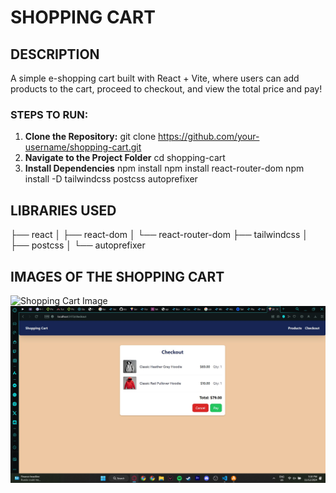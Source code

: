 # SHOPPING CART

## DESCRIPTION
A simple e-shopping cart built with React + Vite, where users can add products to the cart, proceed to checkout, and view the total price and pay!

### STEPS TO RUN:
1. **Clone the Repository:**
    git clone https://github.com/your-username/shopping-cart.git
2. **Navigate to the Project Folder**
    cd shopping-cart
3. **Install Dependencies**
    npm install
    npm install react-router-dom
    npm install -D tailwindcss postcss autoprefixer

## LIBRARIES USED
├── react
│   ├── react-dom
│   └── react-router-dom
├── tailwindcss
│   ├── postcss
│   └── autoprefixer

## IMAGES OF THE SHOPPING CART
![Shopping Cart Image](public/product-page.png)
![Shopping Cart Checkout Image](public/checkout-page.jpg)
